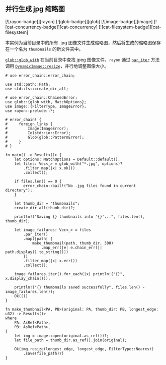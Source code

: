 ## 并行生成 jpg 缩略图

<!--
> [concurrency/parallel/rayon-thumbnails.md](https://github.com/rust-lang-nursery/rust-cookbook/blob/master/src/concurrency/parallel/rayon-thumbnails.md)
> <br />
> commit 203b1085212a7b857d9a29bdc6a763515e77e0f9 - 2020.06.08
-->

[![rayon-badge]][rayon] [![glob-badge]][glob] [![image-badge]][image] [![cat-concurrency-badge]][cat-concurrency] [![cat-filesystem-badge]][cat-filesystem]

本实例为当前目录中的所有 .jpg 图像文件生成缩略图，然后将生成的缩略图保存在一个名为 `thumbnails` 的新文件夹中。

[`glob::glob_with`] 在当前目录中查找 jpeg 图像文件，`rayon` 通过 [`par_iter`] 方法调用 [`DynamicImage::resize`]，并行地调整图像大小。

```rust,edition2018,no_run
# use error_chain::error_chain;

use std::path::Path;
use std::fs::create_dir_all;

# use error_chain::ChainedError;
use glob::{glob_with, MatchOptions};
use image::{FilterType, ImageError};
use rayon::prelude::*;

# error_chain! {
#     foreign_links {
#         Image(ImageError);
#         Io(std::io::Error);
#         Glob(glob::PatternError);
#     }
# }

fn main() -> Result<()> {
    let options: MatchOptions = Default::default();
    let files: Vec<_> = glob_with("*.jpg", options)?
        .filter_map(|x| x.ok())
        .collect();

    if files.len() == 0 {
        error_chain::bail!("No .jpg files found in current directory");
    }

    let thumb_dir = "thumbnails";
    create_dir_all(thumb_dir)?;

    println!("Saving {} thumbnails into '{}'...", files.len(), thumb_dir);

    let image_failures: Vec<_> = files
        .par_iter()
        .map(|path| {
            make_thumbnail(path, thumb_dir, 300)
                .map_err(|e| e.chain_err(|| path.display().to_string()))
        })
        .filter_map(|x| x.err())
        .collect();

    image_failures.iter().for_each(|x| println!("{}", x.display_chain()));

    println!("{} thumbnails saved successfully", files.len() - image_failures.len());
    Ok(())
}

fn make_thumbnail<PA, PB>(original: PA, thumb_dir: PB, longest_edge: u32) -> Result<()>
where
    PA: AsRef<Path>,
    PB: AsRef<Path>,
{
    let img = image::open(original.as_ref())?;
    let file_path = thumb_dir.as_ref().join(original);

    Ok(img.resize(longest_edge, longest_edge, FilterType::Nearest)
        .save(file_path)?)
}
```

[`glob::glob_with`]: https://docs.rs/glob/*/glob/fn.glob_with.html
[`par_iter`]: https://docs.rs/rayon/*/rayon/iter/trait.IntoParallelRefIterator.html#tymethod.par_iter
[`DynamicImage::resize`]: https://docs.rs/image/*/image/enum.DynamicImage.html#method.resize
